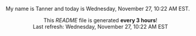 My name is Tanner and today is Wednesday, November 27, 10:22 AM EST.

<p align="center">This <i>README</i> file is generated <b>every 3 hours</b>!</br>Last refresh: Wednesday, November 27, 10:22 AM EST<br /></p>
